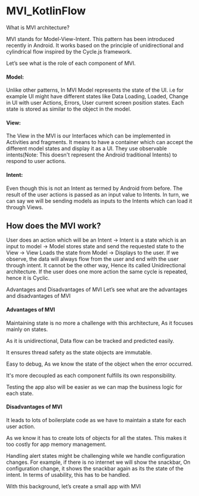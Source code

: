 # MVI_KotlinFlow

What is MVI architecture?

MVI stands for Model-View-Intent. This pattern has been introduced recently in Android. It works based on the principle of unidirectional and cylindrical flow inspired by the Cycle.js framework.

Let’s see what is the role of each component of MVI.

 #### Model: 
Unlike other patterns, In MVI Model represents the state of the UI. i.e for example UI might have different states like Data Loading, Loaded, Change in UI with user Actions, Errors, User current screen position states. Each state is stored as similar to the object in the model.
 #### View: 
 The View in the MVI is our Interfaces which can be implemented in Activities and fragments. It means to have a container which can accept the different model states and display it as a UI. They use observable intents(Note: This doesn't represent the Android traditional Intents) to respond to user actions.
#### Intent: 
Even though this is not an Intent as termed by Android from before. The result of the user actions is passed as an input value to Intents. In turn, we can say we will be sending models as inputs to the Intents which can load it through Views.

## How does the MVI work?

User does an action which will be an Intent → Intent is a state which is an input to model → Model stores state and send the requested state to the View → View Loads the state from Model → Displays to the user. If we observe, the data will always flow from the user and end with the user through intent. It cannot be the other way, Hence its called Unidirectional architecture. If the user does one more action the same cycle is repeated, hence it is Cyclic.


Advantages and Disadvantages of MVI
Let’s see what are the advantages and disadvantages of MVI

#### Advantages of MVI

Maintaining state is no more a challenge with this architecture, As it focuses mainly on states.

As it is unidirectional, Data flow can be tracked and predicted easily.

It ensures thread safety as the state objects are immutable.

Easy to debug, As we know the state of the object when the error occurred.

It's more decoupled as each component fulfills its own responsibility.

Testing the app also will be easier as we can map the business logic for each state.

#### Disadvantages of MVI

It leads to lots of boilerplate code as we have to maintain a state for each user action.

As we know it has to create lots of objects for all the states. This makes it too costly for app memory management.

Handling alert states might be challenging while we handle configuration changes. For example, if there is no internet we will show the snackbar, On configuration change, it shows the snackbar again as its the state of the intent. In terms of usability, this has to be handled.

With this background, let’s create a small app with MVI
